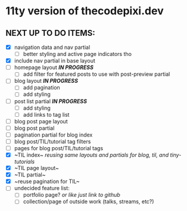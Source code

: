 # 11ty version of thecodepixi.dev

## NEXT UP TO DO ITEMS:

- [x] navigation data and nav partial
  - [ ] better styling and active page indicators tho
- [x] include nav partial in base layout
- [ ] homepage layout _**IN PROGRESS**_
  - [ ] add filter for featured posts to use with post-preview partial
- [ ] blog layout _**IN PROGRESS**_
  - [ ] add pagination
  - [ ] add styling
- [ ] post list partial _**IN PROGRESS**_
  - [ ] add styling
  - [ ] add links to tag list 
- [ ] blog post page layout
- [ ] blog post partial
- [ ] pagination partial for blog index
- [ ] blog post/TIL/tutorial tag filters
- [ ] pages for blog post/TIL/tutorial tags
- [x] ~TIL index~ _reusing same layouts and partials for blog, til, and tiny-tutorials_
- [x] ~TIL page layout~
- [x] ~TIL partial~
- [x] ~reuse pagination for TIL~
- [ ] undecided feature list: 
  - [ ] portfolio page? _or like just link to github_
  - [ ] collection/page of outside work (talks, streams, etc?)